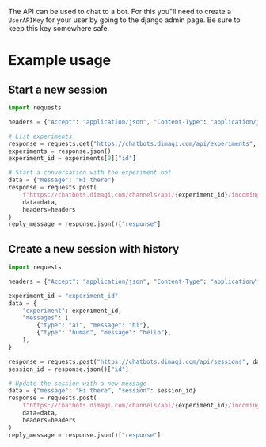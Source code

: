 The API can be used to chat to a bot. For this you"ll need to create a `UserAPIKey` for your user by going to the django admin page. Be sure to keep this key somewhere safe.

# Example usage

## Start a new session

```python
import requests

headers = {"Accept": "application/json", "Content-Type": "application/json", "X-Api-Key": "<api-key>"}

# List experiments
response = requests.get("https://chatbots.dimagi.com/api/experiments", headers=headers)
experiments = response.json()
experiment_id = experiments[0]["id"]

# Start a conversation with the experiment bot
data = {"message": "Hi there"}
response = requests.post(
    f"https://chatbots.dimagi.com/channels/api/{experiment_id}/incoming_message",
    data=data,
    headers=headers
)
reply_message = response.json()["response"]
```

## Create a new session with history

```python
import requests

headers = {"Accept": "application/json", "Content-Type": "application/json", "X-Api-Key": "<api-key>"}

experiment_id = "experiment_id"
data = {
    "experiment": experiment_id,
    "messages": [
        {"type": "ai", "message": "hi"},
        {"type": "human", "message": "hello"},
    ],
}

response = requests.post("https://chatbots.dimagi.com/api/sessions", data=data, headers=headers)
session_id = response.json()["id"]

# Update the session with a new message
data = {"message": "Hi there", "session": session_id}
response = requests.post(
    f"https://chatbots.dimagi.com/channels/api/{experiment_id}/incoming_message",
    data=data,
    headers=headers
)
reply_message = response.json()["response"]
```
